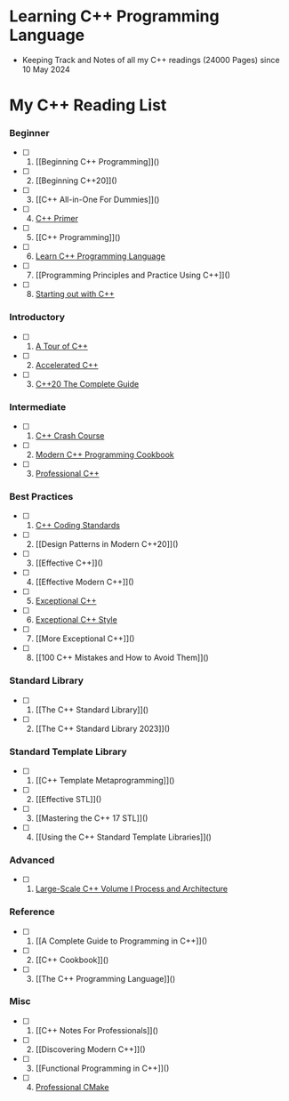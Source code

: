 # Learning C++ Programming Language

  - Keeping Track and Notes of all my C++ readings (24000 Pages) since 10 May 2024

# My C++ Reading List

### Beginner

- [ ] 1. [[Beginning C++ Programming]]\()
- [ ] 2. [[Beginning C++20]]\()
- [ ] 3. [[C++ All-in-One For Dummies]]\()
- [ ] 4. [C++ Primer](https://github.com/olemdiga/Cpp-Programming/tree/f744da2d851982a71e3cfb59c42991c42b58142e/My%20Notes/C%2B%2B%20Primer)
- [ ] 5. [[C++ Programming]]\()
- [ ] 6. [Learn C++ Programming Language](https://github.com/olemdiga/Cpp-Programming/tree/2de54687acc034ac56bdde83f5962f0267f58e02/My%20Notes/Learn%20C%2B%2B%20Programming%20Language)
- [ ] 7. [[Programming Principles and Practice Using C++]]\()
- [ ] 8. [Starting out with C++](https://github.com/olemdiga/Cpp-Programming/tree/2de54687acc034ac56bdde83f5962f0267f58e02/My%20Notes/Starting%20out%20with%20C%2B%2B)

### Introductory

- [ ] 1. [A Tour of C++](https://github.com/olemdiga/Learning-Cplusplus/tree/69b8f8ef28e796eedecc4d3ca6e1574bcd7bf0f1/My%20Notes/A%20Tour%20of%20C%2B%2B)
- [ ] 2. [Accelerated C++](https://github.com/olemdiga/Learning-Cplusplus/tree/022b17e625a04ffa93b99f3a8598e0058df689f7/My%20Notes/Accelerated%20C%2B%2B)
- [ ] 3. [C++20 The Complete Guide](https://github.com/olemdiga/Learning-Cplusplus/tree/69b8f8ef28e796eedecc4d3ca6e1574bcd7bf0f1/My%20Notes/C%2B%2B20%20The%20Complete%20Guide)

### Intermediate

- [ ] 1. [C++ Crash Course](https://github.com/olemdiga/Cpp-Programming/tree/f744da2d851982a71e3cfb59c42991c42b58142e/My%20Notes/C%2B%2B%20Crash%20Course)
- [ ] 2. [Modern C++ Programming Cookbook](https://github.com/olemdiga/Learning-Cplusplus/tree/617c8d9860195400b06883f23a7cd398065f1c5b/My%20Notes/Modern%20C%2B%2B%20Programming%20Cookbook)
- [ ] 3. [Professional C++](https://github.com/olemdiga/Learning-Cplusplus/tree/dd281a3097117d26bae0750b4bfe92d14939fb36/My%20Notes/Professional%20C%2B%2B)

### Best Practices

- [ ] 1. [C++ Coding Standards](https://github.com/olemdiga/Cpp-Programming/tree/8472295a81d109c69420003682d2d1fc7e921c07/My%20Notes/C%2B%2B%20Coding%20Standards)
- [ ] 2. [[Design Patterns in Modern C++20]]\()
- [ ] 3. [[Effective C++]]\()
- [ ] 4. [[Effective Modern C++]]\()
- [ ] 5. [Exceptional C++](https://github.com/olemdiga/Learning-Cplusplus/tree/08031a63afc24265a63ed4758a3ea13bc5695b29/My%20Notes/Exceptional%20C%2B%2B)
- [ ] 6. [Exceptional C++ Style](https://github.com/olemdiga/Cpp-Programming/tree/95b84ce0dead74aa51019590008bb963419f2b41/My%20Notes/Exceptional%20C%2B%2B%20Style)
- [ ] 7. [[More Exceptional C++]]\()
- [ ] 8. [[100 C++ Mistakes and How to Avoid Them]]\()

### Standard Library

- [ ] 1. [[The C++ Standard Library]]\()
- [ ] 2. [[The C++ Standard Library 2023]]\()

### Standard Template Library

- [ ] 1. [[C++ Template Metaprogramming]]\()
- [ ] 2. [[Effective STL]]\()
- [ ] 3. [[Mastering the C++ 17 STL]]\()
- [ ] 4. [[Using the C++ Standard Template Libraries]]\()

### Advanced

- [ ] 1. [Large-Scale C++ Volume I Process and Architecture](https://github.com/olemdiga/Learning-Cplusplus/tree/477339db48fe4e2e956e9c0a20681bccb92ef8c7/My%20Notes/Large-Scale%20C%2B%2B%20Volume%20I%20Process%20and%20Architecture)

### Reference

- [ ] 1. [[A Complete Guide to Programming in C++]]\()
- [ ] 2. [[C++ Cookbook]]\()
- [ ] 3. [[The C++ Programming Language]]\()

### Misc

- [ ] 1. [[C++ Notes For Professionals]]\()
- [ ] 2. [[Discovering Modern C++]]\()
- [ ] 3. [[Functional Programming in C++]]\()
- [ ] 4. [Professional CMake](https://github.com/olemdiga/Learning-Cplusplus/tree/dd281a3097117d26bae0750b4bfe92d14939fb36/My%20Notes/Professional%20CMake)
